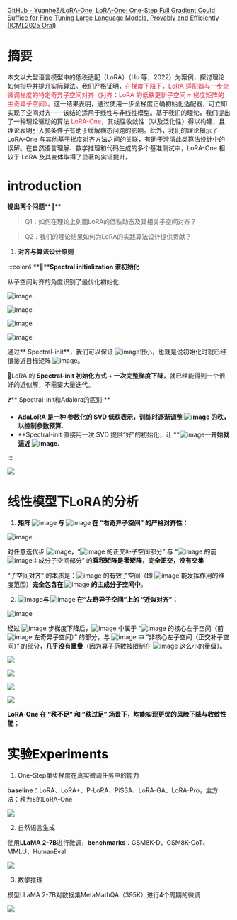 [GitHub - YuanheZ/LoRA-One: LoRA-One: One-Step Full Gradient Could Suffice for Fine-Tuning Large Language Models, Provably and Efficiently (ICML2025 Oral)](https://github.com/YuanheZ/LoRA-One)

# 摘要
本文以大型语言模型中的低秩适配（LoRA）（Hu 等，2022）为案例，探讨理论如何指导并提升实际算法。我们严格证明，<font style="color:#DF2A3F;">在梯度下降下，LoRA 适配器与一步全微调梯度的特定奇异子空间对齐（对齐：LoRA 的低秩更新子空间 ≈ 梯度矩阵的主奇异子空间）。</font>这一结果表明，通过使用一步全梯度正确初始化适配器，可立即实现子空间对齐——该结论适用于线性与非线性模型。基于我们的理论，我们提出了一种理论驱动的算法 <font style="color:#DF2A3F;">LoRA-One</font>，其线性收敛性（以及泛化性）得以构建，且理论表明引入预条件子有助于缓解病态问题的影响。此外，我们的理论揭示了 LoRA-One 与其他基于梯度对齐方法之间的关联，有助于澄清此类算法设计中的误解。在自然语言理解、数学推理和代码生成的多个基准测试中，LoRA-One 相较于 LoRA 及其变体取得了显著的实证提升。

# introduction
**提出两个问题****🙋**

> Q1：如何在理论上刻画LoRA的低秩动态及其相关子空间对齐？  
>

> Q2：我们的理论结果如何为LoRA的实践算法设计提供贡献？
>

1. **对齐与算法设计原则**

:::color4
**📖****Spectral initialization 谱初始化**

从子空间对齐的角度识别了最优化初始化

![image](https://cdn.nlark.com/yuque/__latex/3c295d9d7539044e1a3ec2920396d909.svg)

![image](https://cdn.nlark.com/yuque/__latex/e57e0b40d5a5433963bc5037be4a0539.svg)

![image](https://cdn.nlark.com/yuque/__latex/160c5d0415185884dadeab492687a30b.svg)

![image](https://cdn.nlark.com/yuque/__latex/d68857ec08af8d2e5b32181505bc843c.svg)

通过** Spectral-init**，我们可以保证 ![image](https://cdn.nlark.com/yuque/__latex/ae1822d14c738a4b84328d789e9b7155.svg)很小，也就是说初始化时就已经很接近目标矩阵 ![image](https://cdn.nlark.com/yuque/__latex/6cbe179fa77b5a6af5c84309f72dd808.svg)。

🌟LoRA 的 **Spectral-init 初始化方式 + 一次完整梯度下降**，就已经能得到一个很好的近似解，不需要大量迭代。



❓** Spectral-init和Adalora的区别:**

+ **AdaLoRA 是一种 参数化的 SVD 低秩表示，训练时逐渐调整 **![image](https://cdn.nlark.com/yuque/__latex/a99c3dabbb2eeee45801b2b7d343cc65.svg)** 的秩，以控制参数预算.**
+ **Spectral-init 直接用一次 SVD 提供“好”的初始化，让 **![image](https://cdn.nlark.com/yuque/__latex/cf92c49c56cbddc6ba0d75c41bcc1b9f.svg)**一开始就逼近 **![image](https://cdn.nlark.com/yuque/__latex/6cbe179fa77b5a6af5c84309f72dd808.svg)**.**

:::



![](https://cdn.nlark.com/yuque/0/2025/png/29704292/1758869405112-926778d7-4b2d-4b7f-b027-4dc8c66a32e7.png)

# 线性模型下LoRA的分析
1. **<font style="color:rgb(0, 0, 0);background-color:rgb(252, 252, 252);">矩阵 </font>**![image](https://cdn.nlark.com/yuque/__latex/5ae2213501485496bc2add1b2b357665.svg)**<font style="color:rgb(0, 0, 0);background-color:rgb(252, 252, 252);"> 与 </font>**![image](https://cdn.nlark.com/yuque/__latex/88ed89cef7b81cb7f50bb9a7c5275657.svg)**<font style="color:rgb(0, 0, 0);background-color:rgb(252, 252, 252);"> 在 “右奇异子空间” 的严格对齐性：</font>**

![image](https://cdn.nlark.com/yuque/__latex/c48b76a2c5d48d72d77d8b6619786bf6.svg)

<font style="color:rgb(0, 0, 0);background-color:rgb(252, 252, 252);">对任意迭代步 </font>![image](https://cdn.nlark.com/yuque/__latex/cead1760d9d5723460c4b8d4028f113a.svg)<font style="color:rgb(0, 0, 0);background-color:rgb(252, 252, 252);">，“</font>![image](https://cdn.nlark.com/yuque/__latex/88ed89cef7b81cb7f50bb9a7c5275657.svg)<font style="color:rgb(0, 0, 0);background-color:rgb(252, 252, 252);"> 的正交补子空间部分” 与 “</font>![image](https://cdn.nlark.com/yuque/__latex/5ae2213501485496bc2add1b2b357665.svg)<font style="color:rgb(0, 0, 0);background-color:rgb(252, 252, 252);"> 的前</font>![image](https://cdn.nlark.com/yuque/__latex/414ffa3b6e46749d8cc021379e95bd6f.svg)<font style="color:rgb(0, 0, 0);background-color:rgb(252, 252, 252);">主成分子空间部分” 的</font>**<font style="color:rgb(0, 0, 0);background-color:rgb(252, 252, 252);">乘积矩阵是零矩阵，完全正交，没有交集</font>**

<font style="color:rgb(0, 0, 0);background-color:rgb(252, 252, 252);">“子空间对齐” 的本质是：</font>![image](https://cdn.nlark.com/yuque/__latex/5ae2213501485496bc2add1b2b357665.svg)<font style="color:rgb(0, 0, 0);background-color:rgb(252, 252, 252);"> 的有效子空间（即 </font>![image](https://cdn.nlark.com/yuque/__latex/5ae2213501485496bc2add1b2b357665.svg)<font style="color:rgb(0, 0, 0);background-color:rgb(252, 252, 252);"> 能发挥作用的维度范围）</font>**<font style="color:rgb(0, 0, 0);background-color:rgb(252, 252, 252);">完全包含在 </font>**![image](https://cdn.nlark.com/yuque/__latex/88ed89cef7b81cb7f50bb9a7c5275657.svg)**<font style="color:rgb(0, 0, 0);background-color:rgb(252, 252, 252);"> 的主成分子空间中</font>**<font style="color:rgb(0, 0, 0);background-color:rgb(252, 252, 252);">。</font>

<font style="color:rgb(0, 0, 0);background-color:rgb(252, 252, 252);"></font>

2. <font style="color:rgb(0, 0, 0);background-color:rgb(252, 252, 252);"> </font>![image](https://cdn.nlark.com/yuque/__latex/88ed89cef7b81cb7f50bb9a7c5275657.svg)**<font style="color:rgb(0, 0, 0);background-color:rgb(252, 252, 252);">与 </font>**![image](https://cdn.nlark.com/yuque/__latex/5fef476e49ed4eb0618a158f18065ea5.svg)**<font style="color:rgb(0, 0, 0);background-color:rgb(252, 252, 252);"> 在“左奇异子空间”上的 “近似对齐”：</font>**

![image](https://cdn.nlark.com/yuque/__latex/6493ff47aaaf5cd673db9b0fbf8f72a7.svg)

<font style="color:rgb(0, 0, 0);background-color:rgb(252, 252, 252);">经过 </font>![image](https://cdn.nlark.com/yuque/__latex/df22f6ff2907974e0c9e9403e7405cff.svg)<font style="color:rgb(0, 0, 0);background-color:rgb(252, 252, 252);"> 步梯度下降后，</font>![image](https://cdn.nlark.com/yuque/__latex/5fef476e49ed4eb0618a158f18065ea5.svg)<font style="color:rgb(0, 0, 0);background-color:rgb(252, 252, 252);"> 中属于 “</font>![image](https://cdn.nlark.com/yuque/__latex/88ed89cef7b81cb7f50bb9a7c5275657.svg)<font style="color:rgb(0, 0, 0);background-color:rgb(252, 252, 252);"> 的核心左子空间（前 </font>![image](https://cdn.nlark.com/yuque/__latex/414ffa3b6e46749d8cc021379e95bd6f.svg)<font style="color:rgb(0, 0, 0);background-color:rgb(252, 252, 252);"> 左奇异子空间）” 的部分，与 </font>![image](https://cdn.nlark.com/yuque/__latex/88ed89cef7b81cb7f50bb9a7c5275657.svg)<font style="color:rgb(0, 0, 0);background-color:rgb(252, 252, 252);"> 中 “非核心左子空间（正交补子空间）” 的部分，</font>**<font style="color:rgb(0, 0, 0);background-color:rgb(252, 252, 252);">几乎没有重叠</font>**<font style="color:rgb(0, 0, 0);background-color:rgb(252, 252, 252);">（因为算子范数被限制在 </font>![image](https://cdn.nlark.com/yuque/__latex/ed5a4aa5e092e303a69c608582c70db9.svg)<font style="color:rgb(0, 0, 0);background-color:rgb(252, 252, 252);"> 这么小的量级）。</font>

![](https://cdn.nlark.com/yuque/0/2025/png/29704292/1758874787961-a5365eaf-562a-450a-947d-a379272a12b0.png)

![](https://cdn.nlark.com/yuque/0/2025/png/29704292/1758877268922-edd421a2-3cf8-41b2-a69f-c5da5422bc4a.png)

![](https://cdn.nlark.com/yuque/0/2025/png/29704292/1758976782377-4d4278aa-33ca-44c9-a9e4-5c1f65aa107d.png)

![](https://cdn.nlark.com/yuque/0/2025/png/29704292/1758877480787-8d20ef42-4a36-4546-97ea-9a65b536935f.png)

**<font style="color:rgb(0, 0, 0);background-color:rgb(252, 252, 252);">LoRA-One 在 “秩不足” 和 “秩过足” 场景下，均能实现更优的风险下降与收敛性能</font>**<font style="color:rgb(0, 0, 0);background-color:rgb(252, 252, 252);">；</font>

# <font style="color:rgb(0, 0, 0);background-color:rgb(252, 252, 252);">实验Experiments</font>
1. One-Step单步梯度在真实微调任务中的能力

**baseline**：LoRA、LoRA+、P-LoRA、PiSSA、LoRA-GA、LoRA-Pro，主方法：秩为8的LoRA-One

![](https://cdn.nlark.com/yuque/0/2025/png/29704292/1758903363932-94e6372e-15b6-46d4-bb18-82915d1cb593.png)

2. 自然语言生成

使用**LLaMA 2-7B**进行微调，**benchmarks**：GSM8K-D、GSM8K-CoT、MMLU、HumanEval

![](https://cdn.nlark.com/yuque/0/2025/png/29704292/1758903831455-bce078fe-d264-44c4-832e-2fc601f0273f.png)

3. 数学推理

模型LLaMA 2-7B对数据集MetaMathQA（395K）进行4个周期的微调

![](https://cdn.nlark.com/yuque/0/2025/png/29704292/1758904020066-f51f02a1-88da-4360-a2ed-444008892cfa.png)





**<font style="color:rgb(0, 0, 0);background-color:rgb(252, 252, 252);">  
</font>**

